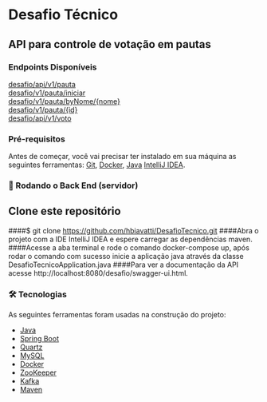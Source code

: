 # Desafio Técnico

## API para controle de votação em pautas

### Endpoints Disponíveis
<a href="#pauta">desafio/api/v1/pauta</a><br/>
<a href="#iniciarVotacao">desafio/v1/pauta/iniciar</a><br/>
<a href="#findbyNome">desafio/v1/pauta/byNome/{nome}</a><br/>
<a href="#findbyId">desafio/v1/pauta/{id}</a><br/>
<a href="#votar">desafio/api/v1/voto</a><br/>

### Pré-requisitos

Antes de começar, você vai precisar ter instalado em sua máquina as seguintes ferramentas:
[Git](https://git-scm.com), [Docker](https://www.docker.com/products/docker-desktop), [Java](https://docs.aws.amazon.com/corretto/latest/corretto-17-ug/downloads-list.html)
[IntelliJ IDEA](https://www.jetbrains.com/pt-br/idea/download/).

### 🎲 Rodando o Back End (servidor)
## Clone este repositório
####$ git clone <https://github.com/hbiavatti/DesafioTecnico.git>
####Abra o projeto com a IDE IntelliJ IDEA e espere carregar as dependências maven.
####Acesse a aba terminal e rode o comando docker-compose up, após rodar o comando com sucesso inicie a aplicação java através da classe DesafioTecnicoApplication.java
####Para ver a documentação da API acesse http://localhost:8080/desafio/swagger-ui.html.

### 🛠 Tecnologias

As seguintes ferramentas foram usadas na construção do projeto:

- [Java](https://aws.amazon.com/pt/corretto/)
- [Spring Boot](https://spring.io/projects/spring-boot)
- [Quartz](http://www.quartz-scheduler.org/)
- [MySQL](https://www.mysql.com/)
- [Docker](https://www.docker.com/products/docker-desktop)
- [ZooKeeper](https://zookeeper.apache.org/)
- [Kafka](https://kafka.apache.org/)
- [Maven](https://maven.apache.org/)
